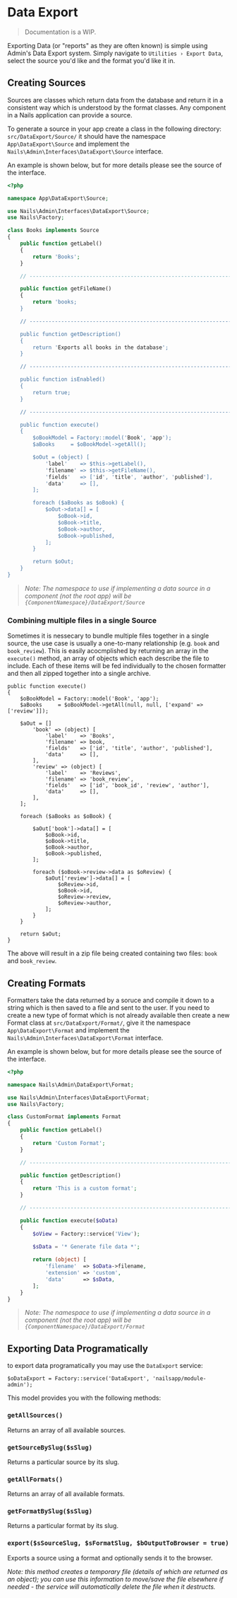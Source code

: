 # Data Export
> Documentation is a WIP.


Exporting Data (or "reports" as they are often known) is simple using Admin's Data Export system. Simply navigate to `Utilities › Export Data`, select the source you'd like and the format you'd like it in.


## Creating Sources

Sources are classes which return data from the database and return it in a consistent way which is understood by the format classes. Any component in a Nails application can provide a source.

To generate a source in your app create a class in the following directory: `src/DataExport/Source/` it should have the namespace `App\DataExport\Source` and implement the `Nails\Admin\Interfaces\DataExport\Source` interface.

An example is shown below, but for more details please see the source of the interface.

```php
<?php

namespace App\DataExport\Source;

use Nails\Admin\Interfaces\DataExport\Source;
use Nails\Factory;

class Books implements Source
{
    public function getLabel()
    {
        return 'Books';
    }

    // --------------------------------------------------------------------------

    public function getFileName()
    {
        return 'books;
    }

    // --------------------------------------------------------------------------

    public function getDescription()
    {
        return 'Exports all books in the database';
    }

    // --------------------------------------------------------------------------

    public function isEnabled()
    {
        return true;
    }

    // --------------------------------------------------------------------------

    public function execute()
    {
        $oBookModel = Factory::model('Book', 'app');
        $aBooks     = $oBookModel->getAll();

        $oOut = (object) [
            'label'    => $this->getLabel(),
            'filename' => $this->getFileName(),
            'fields'   => ['id', 'title', 'author', 'published'],
            'data'     => [],
        ];

        foreach ($aBooks as $oBook) {
            $oOut->data[] = [
                $oBook->id,
                $oBook->title,
                $oBook->author,
                $oBook->published,
            ];
        }

        return $oOut;
    }
}

```

> *Note: The namespace to use if implementing a data source in a component (not the root app) will be `{ComponentNamespace}/DataExport/Source`* 


### Combining multiple files in a single Source

Sometimes it is nessecary to bundle multiple files together in a single source, the use case is usually a one-to-many relationship (e.g. `book` and `book_review`). This is easily acocmplished by returning an array in the `execute()` method, an array of objects which each describe the file to include. Each of these items will be fed individually to the chosen formatter and then all zipped together into a single archive.

```
public function execute()
{
    $oBookModel = Factory::model('Book', 'app');
    $aBooks     = $oBookModel->getAll(null, null, ['expand' => ['review']]);

    $aOut = []
        'book' => (object) [
            'label'    => 'Books',
            'filename' => book,
            'fields'   => ['id', 'title', 'author', 'published'],
            'data'     => [],
        ],
        'review' => (object) [
            'label'    => 'Reviews',
            'filename' => 'book_review',
            'fields'   => ['id', 'book_id', 'review', 'author'],
            'data'     => [],
        ],
    ];

    foreach ($aBooks as $oBook) {

        $aOut['book']->data[] = [
            $oBook->id,
            $oBook->title,
            $oBook->author,
            $oBook->published,
        ];

        foreach ($oBook->review->data as $oReview) {
            $aOut['review']->data[] = [
                $oReview->id,
                $oBook->id,
                $oReview->review,
                $oReview->author,
            ];
        }
    }

    return $aOut;
}
```

The above will result in a zip file being created containing two files: `book` and `book_review`.


## Creating Formats

Formatters take the data returned by a soruce and compile it down to a string which is then saved to a file and sent to the user. If you need to create a new type of format which is not already available then create a new Format class at `src/DataExport/Format/`, give it the namespace `App\DataExport\Format` and implement the `Nails\Admin\Interfaces\DataExport\Format` interface.

An example is shown below, but for more details please see the source of the interface.

```php
<?php

namespace Nails\Admin\DataExport\Format;

use Nails\Admin\Interfaces\DataExport\Format;
use Nails\Factory;

class CustomFormat implements Format
{
    public function getLabel()
    {
        return 'Custom Format';
    }

    // --------------------------------------------------------------------------

    public function getDescription()
    {
        return 'This is a custom format';
    }

    // --------------------------------------------------------------------------

    public function execute($oData)
    {
        $oView = Factory::service('View');
        
        $sData = '* Generate file data *';

        return (object) [
            'filename'  => $oData->filename,
            'extension' => 'custom',
            'data'      => $sData,
        ];
    }
}

```

> *Note: The namespace to use if implementing a data source in a component (not the root app) will be `{ComponentNamespace}/DataExport/Format`* 


## Exporting Data Programatically

to export data programatically you may use the `DataExport` service:

```
$oDataExport = Factory::service('DataExport', 'nailsapp/module-admin');
```

This model provides you with the following methods:

### `getAllSources()`
Returns an array of all available sources.

### `getSourceBySlug($sSlug)`
Returns a particular source by its slug.

### `getAllFormats()`
Returns an array of all available formats.

### `getFormatBySlug($sSlug)`
Returns a particular format by its slug.

### `export($sSourceSlug, $sFormatSlug, $bOutputToBrowser = true)`
Exports a source using a format and optionally sends it to the browser.

*Note: this method creates a temporary file (details of which are returned as an object); you can use this information to move/save the file elsewhere if needed - the service will automatically delete the file when it destructs.*
